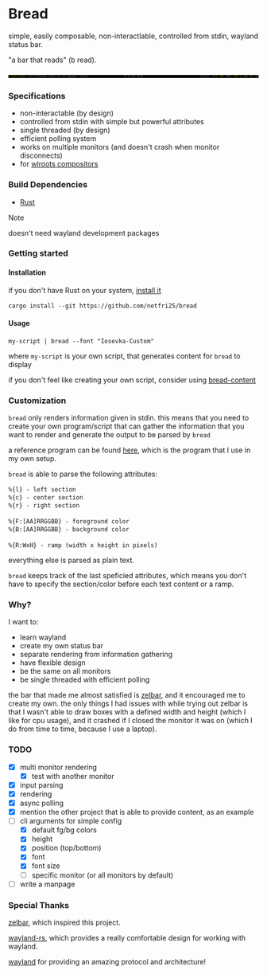 # Bread
simple, easily composable, non-interactlable, controlled from stdin, wayland status bar.

"a bar that reads" (b read).

<img src='assets/showcase.png'>

### Specifications
 - non-interactable (by design)
 - controlled from stdin with simple but powerful attributes
 - single threaded (by design)
 - efficient polling system
 - works on multiple monitors (and doesn't crash when monitor disconnects)
 - for [wlroots compositors](https://github.com/solarkraft/awesome-wlroots?tab=readme-ov-file#compositors)

### Build Dependencies
 - [Rust](https://rust-lang.org)
> [!NOTE]
> doesn't need wayland development packages

### Getting started

#### Installation
if you don't have Rust on your system, [install it](https://rustup.rs)
```shell
cargo install --git https://github.com/netfri25/bread
```

#### Usage
```shell
my-script | bread --font "Iosevka-Custom"
```
where `my-script` is your own script, that generates content for `bread` to display

if you don't feel like creating your own script, consider using [bread-content](https://github.com/netfri25/bread-content)

### Customization
`bread` only renders information given in stdin. this means that you need to create your own program/script that can gather the information that you want to render and generate the output to be parsed by `bread`

a reference program can be found [here](https://github.com/netfri25/bread-content), which is the program that I use in my own setup.

`bread` is able to parse the following attributes:
```
%{l} - left section
%{c} - center section
%{r} - right section

%{F:[AA]RRGGBB} - foreground color
%{B:[AA]RRGGBB} - background color

%{R:WxH} - ramp (width x height in pixels)
```
everything else is parsed as plain text.

`bread` keeps track of the last speficied attributes, which means you don't have to specify the section/color before each text content or a ramp.

### Why?
I want to:
 - learn wayland
 - create my own status bar
 - separate rendering from information gathering
 - have flexible design
 - be the same on all monitors
 - be single threaded with efficient polling

the bar that made me almost satisfied is [zelbar](https://sr.ht/~novakane/zelbar/), and it encouraged me to create my own.
the only things I had issues with while trying out zelbar is that I wasn't able to draw boxes with a defined width and height (which I like for cpu usage), and it crashed if I closed the monitor it was on (which I do from time to time, because I use a laptop).

### TODO
 - [x] multi monitor rendering
    - [x] test with another monitor
 - [x] input parsing
 - [x] rendering
 - [x] async polling
 - [x] mention the other project that is able to provide content, as an example
 - [ ] cli arguments for simple config
    - [x] default fg/bg colors
    - [x] height
    - [x] position (top/bottom)
    - [x] font
    - [x] font size
    - [ ] specific monitor (or all monitors by default)
 - [ ] write a manpage

### Special Thanks
[zelbar](https://sr.ht/~novakane/zelbar/), which inspired this project.

[wayland-rs](https://github.com/Smithay/wayland-rs), which provides a really comfortable design for working with wayland.

[wayland](https://wayland.freedesktop.org) for providing an amazing protocol and architecture!
